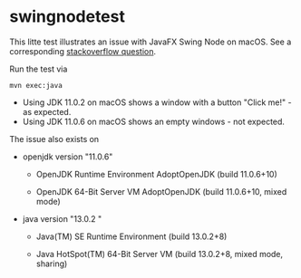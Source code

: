 # swingnodetest

This litte test illustrates an issue with JavaFX Swing Node on macOS. See a corresponding [stackoverflow question](https://stackoverflow.com/questions/59788199/swingnode-shows-blank-window-on-macos-with-jdk-11-0-6-and-other-but-not-with-j).

Run the test via
```
mvn exec:java
```

- Using JDK 11.0.2 on macOS shows a window with a button "Click me!" - as expected.
- Using JDK 11.0.6 on macOS shows an empty windows - not expected.


The issue also exists on

* openjdk version "11.0.6"

  - OpenJDK Runtime Environment AdoptOpenJDK (build 11.0.6+10)

  - OpenJDK 64-Bit Server VM AdoptOpenJDK (build 11.0.6+10, mixed mode)

* java version "13.0.2
"
  - Java(TM) SE Runtime Environment (build 13.0.2+8)

  - Java HotSpot(TM) 64-Bit Server VM (build 13.0.2+8, mixed mode, sharing)